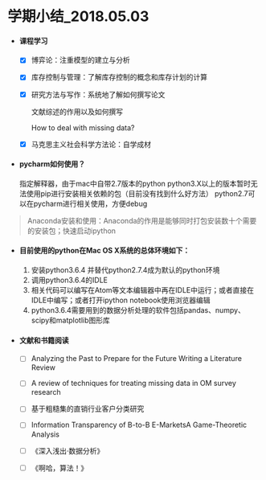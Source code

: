 # 学期小结_2018.05.03

- #### 课程学习

  - [x] 博弈论：注重模型的建立与分析

  - [x] 库存控制与管理：了解库存控制的概念和库存计划的计算

  - [x] 研究方法与写作：系统地了解如何撰写论文

    文献综述的作用以及如何撰写

    How to deal with missing data?

  - [x] 马克思主义社会科学方法论：自学成材

- #### pycharm如何使用？

  指定解释器，由于mac中自带2.7版本的python
  python3.X以上的版本暂时无法使用pip进行安装相关依赖的包（目前没有找到什么好方法）
  python2.7可以在pycharm进行相关使用，方便debug

> Anaconda安装和使用：Anaconda的作用是能够同时打包安装数十个需要的安装包；快速启动ipython
>

- #### 目前使用的python在Mac OS X系统的总体环境如下：

  1. 安装python3.6.4 并替代python2.7.4成为默认的python环境
  2. 调用python3.6.4的IDLE
  3. 相关代码可以编写在Atom等文本编辑器中再在IDLE中运行；或者直接在IDLE中编写；或者打开ipython notebook使用浏览器编辑
  4. python3.6.4需要用到的数据分析处理的软件包括pandas、numpy、scipy和matplotlib图形库

- #### 文献和书籍阅读
  - [ ] Analyzing the Past to Prepare for the Future Writing a Literature Review
  - [ ] A review of techniques for treating missing data in OM survey research
  - [ ] 基于粗糙集的直销行业客户分类研究
  - [ ] Information Transparency of B-to-B E-MarketsA Game-Theoretic Analysis
  - [ ] 《深入浅出·数据分析》
  - [ ] 《啊哈，算法！》



